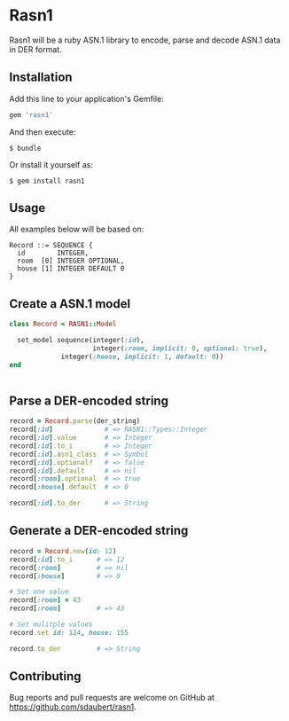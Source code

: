 # Rasn1

Rasn1 will be a ruby ASN.1 library to encode, parse and decode ASN.1 data in DER format.

## Installation

Add this line to your application's Gemfile:

```ruby
gem 'rasn1'
```

And then execute:

    $ bundle

Or install it yourself as:

    $ gem install rasn1

## Usage
All examples below will be based on:

```
Record ::= SEQUENCE {
  id        INTEGER,
  room  [0] INTEGER OPTIONAL,
  house [1] INTEGER DEFAULT 0
}
```

## Create a ASN.1 model

```ruby
class Record < RASN1::Model

  set_model sequence(integer(:id),
                     integer(:room, implicit: 0, optional: true),
		     integer(:house, implicit: 1, default: 0))
end
                           
```

## Parse a DER-encoded string
```ruby
record = Record.parse(der_string)
record[:id]             # => RASN1::Types::Integer
record[:id].value       # => Integer
record[:id].to_i        # => Integer
record[:id].asn1_class  # => Symbol
record[:id].optional?   # => false
record[:id].default     # => nil
record[:room].optional  # => true
record[:house].default  # => 0

record[:id].to_der      # => String
```

## Generate a DER-encoded string
```ruby
record = Record.new(id: 12)
record[:id].to_i      # => 12
record[:room]         # => nil
record[:house]        # => 0

# Set one value
record[:room] = 43
record[:room]         # => 43

# Set mulitple values
record.set id: 124, house: 155

record.to_der         # => String
```

## Contributing

Bug reports and pull requests are welcome on GitHub at https://github.com/sdaubert/rasn1.

